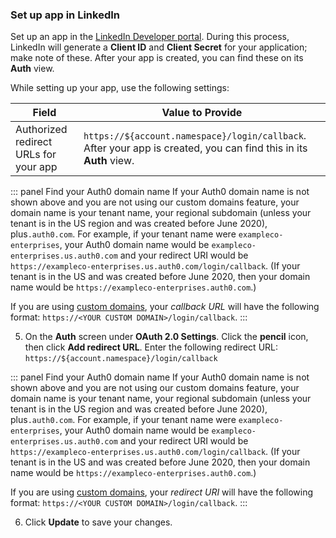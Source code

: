 ### Set up app in LinkedIn

Set up an app in the [LinkedIn Developer portal](https://www.linkedin.com/developers/apps/new). During this process, LinkedIn will generate a **Client ID** and **Client Secret** for your application; make note of these. After your app is created, you can find these on its **Auth** view.

While setting up your app, use the following settings:

| Field | Value to Provide |
| - | - |
| Authorized redirect URLs for your app | `https://${account.namespace}/login/callback`. After your app is created, you can find this in its **Auth** view. |

::: panel Find your Auth0 domain name
If your Auth0 domain name is not shown above and you are not using our custom domains feature, your domain name is your tenant name, your regional subdomain (unless your tenant is in the US region and was created before June 2020), plus`.auth0.com`. For example, if your tenant name were `exampleco-enterprises`, your Auth0 domain name would be `exampleco-enterprises.us.auth0.com` and your redirect URI would be `https://exampleco-enterprises.us.auth0.com/login/callback`. (If your tenant is in the US and was created before June 2020, then your domain name would be `https://exampleco-enterprises.auth0.com`.)

If you are using [custom domains](https://auth0.com/docs/custom-domains), your <dfn data-key="callback">callback URL</dfn> will have the following format: `https://<YOUR CUSTOM DOMAIN>/login/callback`.
:::



5. On the **Auth** screen under **OAuth 2.0 Settings**. Click the **pencil** icon, then click **Add redirect URL**. Enter the following redirect URL:
  `https://${account.namespace}/login/callback`

::: panel Find your Auth0 domain name
If your Auth0 domain name is not shown above and you are not using our custom domains feature, your domain name is your tenant name, your regional subdomain (unless your tenant is in the US region and was created before June 2020), plus`.auth0.com`. For example, if your tenant name were `exampleco-enterprises`, your Auth0 domain name would be `exampleco-enterprises.us.auth0.com` and your redirect URI would be `https://exampleco-enterprises.us.auth0.com/login/callback`. (If your tenant is in the US and was created before June 2020, then your domain name would be `https://exampleco-enterprises.auth0.com`.)

If you are using [custom domains](https://auth0.com/docs/custom-domains), your <dfn data-key="callback">redirect URI</dfn> will have the following format: `https://<YOUR CUSTOM DOMAIN>/login/callback`.
:::

6. Click **Update** to save your changes.
